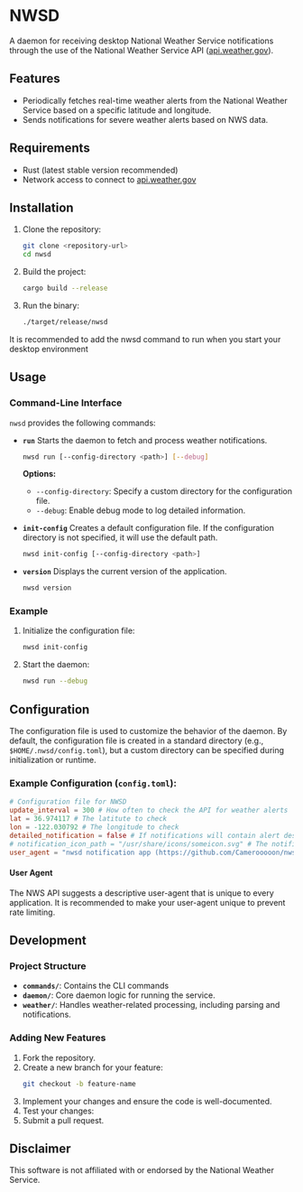 # NWSD

A daemon for receiving desktop National Weather Service notifications through the use of the National Weather Service API ([api.weather.gov](https://api.weather.gov)).

## Features

- Periodically fetches real-time weather alerts from the National Weather Service based on a specific latitude and longitude.
- Sends notifications for severe weather alerts based on NWS data.

## Requirements

- Rust (latest stable version recommended)
- Network access to connect to [api.weather.gov](https://api.weather.gov)

## Installation

1. Clone the repository:
   ```bash
   git clone <repository-url>
   cd nwsd
   ```
2. Build the project:
   ```bash
   cargo build --release
   ```
3. Run the binary:
   ```bash
   ./target/release/nwsd
   ```

It is recommended to add the nwsd command to run when you start your desktop environment

## Usage

### Command-Line Interface

`nwsd` provides the following commands:

- **`run`**
  Starts the daemon to fetch and process weather notifications.
  ```bash
  nwsd run [--config-directory <path>] [--debug]
  ```
  **Options:**
  - `--config-directory`: Specify a custom directory for the configuration file.
  - `--debug`: Enable debug mode to log detailed information.

- **`init-config`**
  Creates a default configuration file. If the configuration directory is not specified, it will use the default path.
  ```bash
  nwsd init-config [--config-directory <path>]
  ```

- **`version`**
  Displays the current version of the application.
  ```bash
  nwsd version
  ```

### Example

1. Initialize the configuration file:
   ```bash
   nwsd init-config
   ```
2. Start the daemon:
   ```bash
   nwsd run --debug
   ```

## Configuration

The configuration file is used to customize the behavior of the daemon. By default, the configuration file is created in a standard directory (e.g., `$HOME/.nwsd/config.toml`), but a custom directory can be specified during initialization or runtime.

### Example Configuration (`config.toml`):

```toml
# Configuration file for NWSD
update_interval = 300 # How often to check the API for weather alerts
lat = 36.974117 # The latitute to check
lon = -122.030792 # The longitude to check
detailed_notification = false # If notifications will contain alert description instead of headline
# notification_icon_path = "/usr/share/icons/someicon.svg" # The notification icon path or comment out to use Papirus notifications
user_agent = "nwsd notification app (https://github.com/Camerooooon/nwsd)"
```

#### User Agent

The NWS API suggests a descriptive user-agent that is unique to every application. It is recommended to make your user-agent unique to prevent rate limiting.

## Development

### Project Structure

- **`commands/`**: Contains the CLI commands
- **`daemon/`**: Core daemon logic for running the service.
- **`weather/`**: Handles weather-related processing, including parsing and notifications.

### Adding New Features
1. Fork the repository.
2. Create a new branch for your feature:
   ```bash
   git checkout -b feature-name
   ```
3. Implement your changes and ensure the code is well-documented.
4. Test your changes:
5. Submit a pull request.

## Disclaimer

This software is not affiliated with or endorsed by the National Weather Service.
